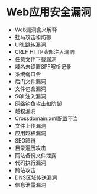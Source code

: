 # Web应用安全漏洞

 - Web漏洞含义解释
 - 挂马攻击和防御
 - URL跳转漏洞
 - CRLF HTTP头部注入漏洞
 - 任意文件下载漏洞
 - 域名未设置SPF解析记录
 - 系统弱口令
 - 后门文件漏洞
 - 文件包含漏洞
 - SQL注入漏洞
 - 网络钓鱼攻击和防御
 - 越权漏洞
 - Crossdomain.xml配置不当
 - 文件上传漏洞
 - 应用越权漏洞
 - SEO暗链
 - 目录遍历攻击
 - 网站备份文件泄露
 - 代码执行漏洞
 - 跨站攻击
 - DNS区域传送漏洞
 - 信息泄露漏洞